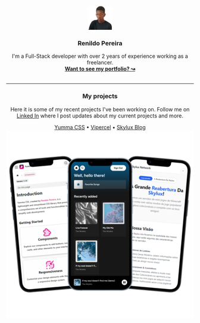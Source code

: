 <p align="center">
  <a href="https://rrenildopereiraa.github.io/renildo/" target="_blank" rel="noopener">
    <img src="./public/images/Renildo.jpeg" width="64" bordeRadius="999px" alt="Renildo Logo">
  </a>
</p>

<h3 align="center">Renildo Pereira</h3>

<p align="center">
  I'm a Full-Stack developer with over 2 years of experience working as a freelancer.
  <br>
  <a href="https://rrenildopereiraa.github.io/renildo/" target="_blank" rel="noopener"><strong>Want to see my portfolio? ↝</strong></a>
  <br>
  <br>
</p>

 ---
<div align="center">
  <h3>My projects</h3>
  <p>Here it is some of my recent projects I've been working on. Follow me on <a href="https://www.linkedin.com/in/rrenildopereiraa/">Linked In</a> where I post updates about my current projects and more.</p>
  <a href="https://yummacss.com">Yumma CSS</a>
    •
    <a href="https://vipercel.vercel.app/">Vipercel</a>
    •
    <a href="https://skyluxmc.vercel.app.">Skylux Blog</a>
</div>

<div align="center">
  <img src="./public/images/Mockups.png" alt="Mockups">
</div>

